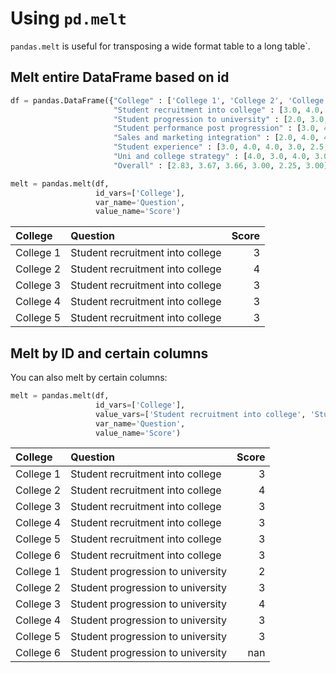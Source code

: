 # Using `pd.melt`

`pandas.melt` is useful for transposing a wide format table to a long table`.

## Melt entire DataFrame based on id

```python
df = pandas.DataFrame({"College" : ['College 1', 'College 2', 'College 3', 'College 4', 'College 5', 'College 6'],
                       "Student recruitment into college" : [3.0, 4.0, 3.0, 3.0, 3.0, 3.0], 
                       "Student progression to university" : [2.0, 3.0, 4.0, 3.0, 3.0, np.nan],
                       "Student performance post progression" : [3.0, 4.0, 3.0, 3.0, 2.5, np.nan],
                       "Sales and marketing integration" : [2.0, 4.0, 4.0, 3.0, np.nan, 3.0],
                       "Student experience" : [3.0, 4.0, 4.0, 3.0, 2.5, 4.0],
                       "Uni and college strategy" : [4.0, 3.0, 4.0, 3.0, 2.5, 4.0],
                       "Overall" : [2.83, 3.67, 3.66, 3.00, 2.25, 3.00]})

melt = pandas.melt(df, 
                   id_vars=['College'], 
                   var_name='Question', 
                   value_name='Score')
```

| College   | Question                         |   Score |
|:----------|:---------------------------------|--------:|
| College 1 | Student recruitment into college |       3 |
| College 2 | Student recruitment into college |       4 |
| College 3 | Student recruitment into college |       3 |
| College 4 | Student recruitment into college |       3 |
| College 5 | Student recruitment into college |       3 |

## Melt by ID and certain columns

You can also melt by certain columns:

```python
melt = pandas.melt(df,
                   id_vars=['College'],
                   value_vars=['Student recruitment into college', 'Student progression to university'], 
                   var_name='Question', 
                   value_name='Score')
```

| College   | Question                          |   Score |
|:----------|:----------------------------------|--------:|
| College 1 | Student recruitment into college  |       3 |
| College 2 | Student recruitment into college  |       4 |
| College 3 | Student recruitment into college  |       3 |
| College 4 | Student recruitment into college  |       3 |
| College 5 | Student recruitment into college  |       3 |
| College 6 | Student recruitment into college  |       3 |
| College 1 | Student progression to university |       2 |
| College 2 | Student progression to university |       3 |
| College 3 | Student progression to university |       4 |
| College 4 | Student progression to university |       3 |
| College 5 | Student progression to university |       3 |
| College 6 | Student progression to university |     nan |